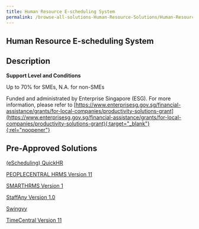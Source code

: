 ```yaml
---
title: Human Resource E-scheduling System
permalink: /browse-all-solutions-Human-Resource-Solutions/Human-Resource-E-scheduling-System
---
```


## Human Resource E-scheduling System
## Description

**Support Level and Conditions**

Up to 70% for SMEs, N.A. for non-SMEs

Funded and administrated by Enterprise Singapore (ESG). For more information, please refer to
[https://www.enterprisesg.gov.sg/financial-assistance/grants/for-local-companies/productivity-solutions-grant](https://www.enterprisesg.gov.sg/financial-assistance/grants/for-local-companies/productivity-solutions-grant){:target="_blank"}{:rel="noopener"}

## Pre-Approved Solutions

<a href='/productivity-solutions-grant/solutionrepo/solution1170' target='_blank'>(eScheduling) QuickHR</a><br>

<a href='/productivity-solutions-grant/solutionrepo/solution1288' target='_blank'>PEOPLECENTRAL HRMS Version 11</a><br>

<a href='/productivity-solutions-grant/solutionrepo/solution1345' target='_blank'>SMARTHRMS Version 1</a><br>

<a href='/productivity-solutions-grant/solutionrepo/solution1404' target='_blank'>StaffAny Version 1.0</a><br>

<a href='/productivity-solutions-grant/solutionrepo/solution1452' target='_blank'>Swingvy</a><br>

<a href='/productivity-solutions-grant/solutionrepo/solution1660' target='_blank'>TimeCentral Version 11</a><br>

